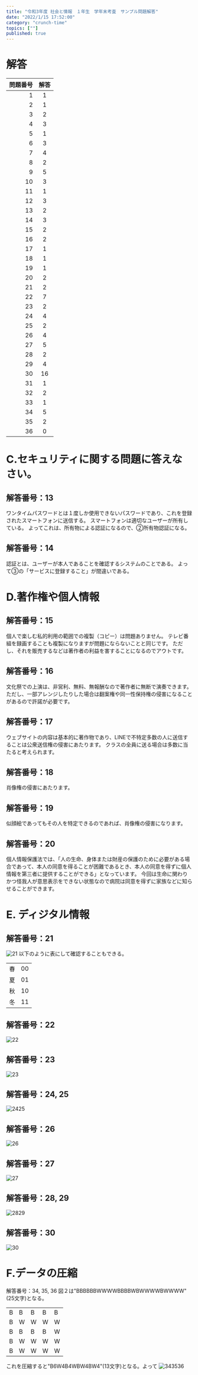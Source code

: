 ```yaml
---
title: "令和3年度 社会と情報　１年生　学年末考査　サンプル問題解答"
date: "2022/1/15 17:52:00"
category: "crunch-time"
topics: [""]
published: true
---
```


# 解答

|問題番号|解答|
|---:|:--:|
|1|1|
|2|1|
|3|2|
|4|3|
|5|1|
|6|3|
|7|4|
|8|2|
|9|5|
|10|3|
|11|1|
|12|3|
|13|2|
|14|3|
|15|2|
|16|2|
|17|1|
|18|1|
|19|1|
|20|2|
|21|2|
|22|7|
|23|2|
|24|4|
|25|2|
|26|4|
|27|5|
|28|2|
|29|4|
|30|16|
|31|1|
|32|2|
|33|1|
|34|5|
|35|2|
|36|0|

# C.セキュリティに関する問題に答えなさい。

## 解答番号：13

ワンタイムパスワードとは１度しか使用できないパスワードであり、これを登録されたスマートフォンに送信する。 スマートフォンは適切なユーザーが所有している。
よってこれは、所有物による認証になるので、②所有物認証になる。

## 解答番号：14

認証とは、ユーザーが本人であることを確認するシステムのことである。 よって③の「サービスに登録すること」が間違いである。

# D.著作権や個人情報

## 解答番号：15
個人で楽しむ私的利用の範囲での複製（コピー）は問題ありません。 テレビ番組を録画することも複製になりますが問題にならないことと同じです。 ただし、それを販売するなどは著作者の利益を害することになるのでアウトです。

## 解答番号：16
文化祭での上演は、非営利、無料、無報酬なので著作者に無断で演奏できます。 ただし、一部アレンジしたりした場合は翻案権や同一性保持権の侵害になることがあるので許諾が必要です。

## 解答番号：17
ウェブサイトの内容は基本的に著作物であり、LINEで不特定多数の人に送信することは公衆送信権の侵害にあたります。 クラスの全員に送る場合は多数に当たると考えられます。

## 解答番号：18
肖像権の侵害にあたります。

## 解答番号：19
似顔絵であってもその人を特定できるのであれば、肖像権の侵害になります。

## 解答番号：20
個人情報保護法では、「人の生命、身体または財産の保護のために必要がある場合であって、本人の同意を得ることが困難であるとき、本人の同意を得ずに個人情報を第三者に提供することができる」となっています。 今回は生命に関わりかつ怪我人が意思表示をできない状態なので病院は同意を得ずに家族などに知らせることができます。

# E. ディジタル情報

## 解答番号：21
![21](/img/first-g-e/21.png)
以下のように表にして確認することもできる。

|||
|----|----|
|春|00|
|夏|01|
|秋|10|
|冬|11|
## 解答番号：22
![22](/img/first-g-e/22.png)

## 解答番号：23
![23](/img/first-g-e/23.png)

## 解答番号：24, 25
![2425](/img/first-g-e/2425.png)

## 解答番号：26
![26](/img/first-g-e/26.png)

## 解答番号：27
![27](/img/first-g-e/27.png)

## 解答番号：28, 29
![2829](/img/first-g-e/2829.png)

## 解答番号：30
![30](/img/first-g-e/30.png)


# F.データの圧縮

解答番号：34, 35, 36
図２は"BBBBBBWWWWBBBBWBWWWWBWWWW"(25文字)となる。

||||||
|----|----|----|----|----|
|B|B|B|B|B|
|B|W|W|W|W|
|B|B|B|B|W|
|B|W|W|W|W|
|B|W|W|W|W|

これを圧縮すると"B6W4B4WBW4BW4"(13文字)となる。よって
![343536](/img/first-g-e/343536.png)
